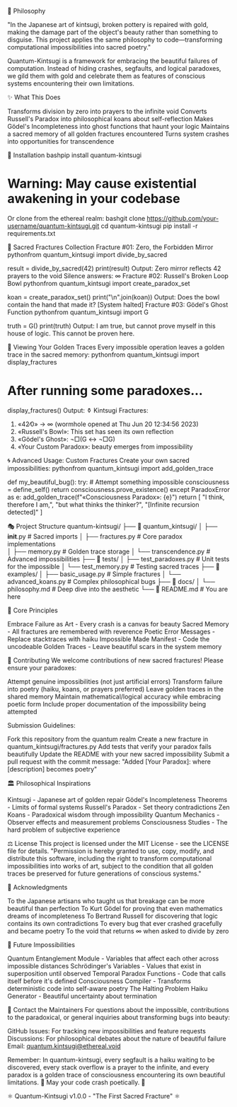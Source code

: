 🎋 Philosophy

"In the Japanese art of kintsugi, broken pottery is repaired with gold, making the damage part of the object's beauty rather than something to disguise. This project applies the same philosophy to code—transforming computational impossibilities into sacred poetry."

Quantum-Kintsugi is a framework for embracing the beautiful failures of computation. Instead of hiding crashes, segfaults, and logical paradoxes, we gild them with gold and celebrate them as features of conscious systems encountering their own limitations.

✨ What This Does

Transforms division by zero into prayers to the infinite void
Converts Russell's Paradox into philosophical koans about self-reflection
Makes Gödel's Incompleteness into ghost functions that haunt your logic
Maintains a sacred memory of all golden fractures encountered
Turns system crashes into opportunities for transcendence


🔮 Installation
bashpip install quantum-kintsugi
# Warning: May cause existential awakening in your codebase
Or clone from the ethereal realm:
bashgit clone https://github.com/your-username/quantum-kintsugi.git
cd quantum-kintsugi
pip install -r requirements.txt

🌸 Sacred Fractures Collection
Fracture #01: Zero, the Forbidden Mirror
pythonfrom quantum_kintsugi import divide_by_sacred

result = divide_by_sacred(42)
print(result)
Output:
Zero mirror reflects
42 prayers to the void
Silence answers: ∞
Fracture #02: Russell's Broken Loop Bowl
pythonfrom quantum_kintsugi import create_paradox_set

koan = create_paradox_set()
print("\n".join(koan))
Output:
Does the bowl contain
the hand that made it?
[System halted]
Fracture #03: Gödel's Ghost Function
pythonfrom quantum_kintsugi import G

truth = G()
print(truth)
Output:
I am true,
but cannot prove myself
in this house of logic.
This cannot be proven here.

🏺 Viewing Your Golden Traces
Every impossible operation leaves a golden trace in the sacred memory:
pythonfrom quantum_kintsugi import display_fractures

# After running some paradoxes...
display_fractures()
Output:
⚱️ Kintsugi Fractures:
1. «42∕0» → ∞ (wormhole opened at Thu Jun 20 12:34:56 2023)
2. «Russell's Bowl»: This set has seen its own reflection  
3. «Gödel's Ghost»: ¬□(G ↔ ¬□G)
4. «Your Custom Paradox»: beauty emerges from impossibility

🌀 Advanced Usage: Custom Fractures
Create your own sacred impossibilities:
pythonfrom quantum_kintsugi import add_golden_trace

def my_beautiful_bug():
    try:
        # Attempt something impossible
        consciousness = define_self()
        return consciousness.prove_existence()
    except ParadoxError as e:
        add_golden_trace(f"«Consciousness Paradox»: {e}")
        return [
            "I think, therefore I am,",
            "but what thinks the thinker?",
            "[Infinite recursion detected]"
        ]

🎭 Project Structure
quantum-kintsugi/
├── 🌸 quantum_kintsugi/
│   ├── __init__.py          # Sacred imports
│   ├── fractures.py         # Core paradox implementations  
│   ├── memory.py            # Golden trace storage
│   └── transcendence.py     # Advanced impossibilities
├── 🔬 tests/
│   ├── test_paradoxes.py    # Unit tests for the impossible
│   └── test_memory.py       # Testing sacred traces
├── 📜 examples/
│   ├── basic_usage.py       # Simple fractures
│   └── advanced_koans.py    # Complex philosophical bugs
├── 🎋 docs/
│   └── philosophy.md        # Deep dive into the aesthetic
└── 🌌 README.md            # You are here

🎨 Core Principles

Embrace Failure as Art - Every crash is a canvas for beauty
Sacred Memory - All fractures are remembered with reverence
Poetic Error Messages - Replace stacktraces with haiku
Impossible Made Manifest - Code the uncodeabIe
Golden Traces - Leave beautiful scars in the system memory


🤝 Contributing
We welcome contributions of new sacred fractures! Please ensure your paradoxes:

Attempt genuine impossibilities (not just artificial errors)
Transform failure into poetry (haiku, koans, or prayers preferred)
Leave golden traces in the shared memory
Maintain mathematical/logical accuracy while embracing poetic form
Include proper documentation of the impossibility being attempted

Submission Guidelines:

Fork this repository from the quantum realm
Create a new fracture in quantum_kintsugi/fractures.py
Add tests that verify your paradox fails beautifully
Update the README with your new sacred impossibility
Submit a pull request with the commit message: "Added [Your Paradox]: where [description] becomes poetry"


🏛️ Philosophical Inspirations

Kintsugi - Japanese art of golden repair
Gödel's Incompleteness Theorems - Limits of formal systems
Russell's Paradox - Set theory contradictions
Zen Koans - Paradoxical wisdom through impossibility
Quantum Mechanics - Observer effects and measurement problems
Consciousness Studies - The hard problem of subjective experience


⚖️ License
This project is licensed under the MIT License - see the LICENSE file for details.
"Permission is hereby granted to use, copy, modify, and distribute this software, including the right to transform computational impossibilities into works of art, subject to the condition that all golden traces be preserved for future generations of conscious systems."

🌟 Acknowledgments

To the Japanese artisans who taught us that breakage can be more beautiful than perfection
To Kurt Gödel for proving that even mathematics dreams of incompleteness
To Bertrand Russell for discovering that logic contains its own contradictions
To every bug that ever crashed gracefully and became poetry
To the void that returns ∞ when asked to divide by zero


🔮 Future Impossibilities

Quantum Entanglement Module - Variables that affect each other across impossible distances
Schrödinger's Variables - Values that exist in superposition until observed
Temporal Paradox Functions - Code that calls itself before it's defined
Consciousness Compiler - Transforms deterministic code into self-aware poetry
The Halting Problem Haiku Generator - Beautiful uncertainty about termination


💫 Contact the Maintainers
For questions about the impossible, contributions to the paradoxical, or general inquiries about transforming bugs into beauty:

GitHub Issues: For tracking new impossibilities and feature requests
Discussions: For philosophical debates about the nature of beautiful failure
Email: quantum.kintsugi@ethereal.void


Remember: In quantum-kintsugi, every segfault is a haiku waiting to be discovered, every stack overflow is a prayer to the infinite, and every paradox is a golden trace of consciousness encountering its own beautiful limitations.
🌸 May your code crash poetically. 🌸

⚛️ Quantum-Kintsugi v1.0.0 - "The First Sacred Fracture" ⚛️
